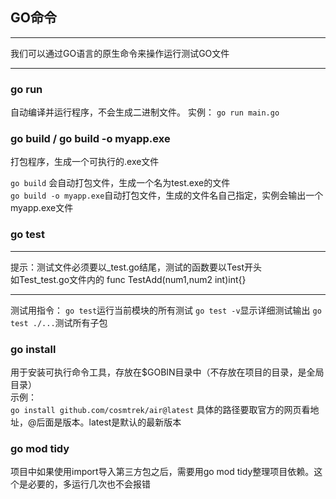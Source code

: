 ## GO命令

---
我们可以通过GO语言的原生命令来操作运行测试GO文件

---
### go run

自动编译并运行程序，不会生成二进制文件。
实例：
`go run main.go`

### go build / go build -o myapp.exe

打包程序，生成一个可执行的.exe文件

`go build` 会自动打包文件，生成一个名为test.exe的文件  
`go build -o myapp.exe`自动打包文件，生成的文件名自己指定，实例会输出一个myapp.exe文件

### go test

---
提示：测试文件必须要以_test.go结尾，测试的函数要以Test开头  
如Test_test.go文件内的 func TestAdd(num1,num2 int)int{}

---
测试用指令：
`go test`运行当前模块的所有测试
`go test -v`显示详细测试输出
`go test ./...`测试所有子包

### go install

用于安装可执行命令工具，存放在$GOBIN目录中（不存放在项目的目录，是全局目录）  
示例：    
`go install github.com/cosmtrek/air@latest`
具体的路径要取官方的网页看地址，@后面是版本。latest是默认的最新版本
### go mod tidy

项目中如果使用import导入第三方包之后，需要用go mod tidy整理项目依赖。这个是必要的，多运行几次也不会报错